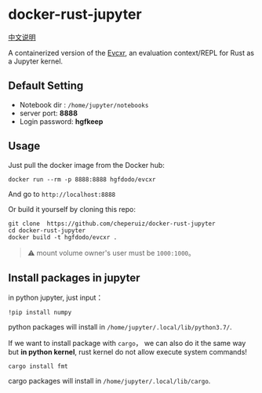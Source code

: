 # docker-rust-jupyter

[中文说明](./README-zh.md)

A containerized version of the [Evcxr](https://github.com/google/evcxr), an evaluation context/REPL for Rust as a Jupyter kernel.

## Default Setting

* Notebook dir : `/home/jupyter/notebooks`
* server port: **8888**
* Login password: **hgfkeep**

## Usage

Just pull the docker image from the Docker hub:

`docker run --rm -p 8888:8888 hgfdodo/evcxr`

And go to `http://localhost:8888`

Or build it yourself by cloning this repo:

```
git clone  https://github.com/cheperuiz/docker-rust-jupyter
cd docker-rust-jupyter
docker build -t hgfdodo/evcxr .
```

> ⚠️ mount volume  owner's user  must be  `1000:1000`。


## Install packages in jupyter

in python jupyter, just input：

```
!pip install numpy
```

python packages will install in `/home/jupyter/.local/lib/python3.7/`.

If we want to install package with `cargo`， we can also do it the same way but **in python kernel**, rust kernel do not allow execute system commands!

```
cargo install fmt
```

cargo packages will install in `/home/jupyter/.local/lib/cargo`.
